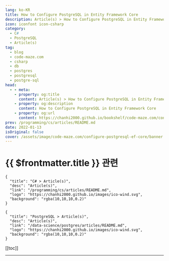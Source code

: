 ```yaml
---
lang: ko-KR
title: How to Configure PostgreSQL in Entity Framework Core
description: Article(s) > How to Configure PostgreSQL in Entity Framework Core
icon: iconfont icon-csharp
category: 
  - C#
  - PostgreSQL
  - Article(s)
tag: 
  - blog
  - code-maze.com
  - csharp
  - db
  - postgres
  - postgresql
  - postgre-sql
head:  
  - - meta:
    - property: og:title
      content: Article(s) > How to Configure PostgreSQL in Entity Framework Core
    - property: og:description
      content: How to Configure PostgreSQL in Entity Framework Core
    - property: og:url
      content: https://chanhi2000.github.io/bookshelf/code-maze.com/configure-postgresql-ef-core.html
prev: /programming/cs/articles/README.md
date: 2022-01-13
isOriginal: false
cover: /assets/image/code-maze.com/configure-postgresql-ef-core/banner.png
---
```


# {{ $frontmatter.title }} 관련

```component VPCard
{
  "title": "C# > Article(s)",
  "desc": "Article(s)",
  "link": "/programming/cs/articles/README.md",
  "logo": "https://chanhi2000.github.io/images/ico-wind.svg",
  "background": "rgba(10,10,10,0.2)"
}
```

```component VPCard
{
  "title": "PostgreSQL > Article(s)",
  "desc": "Article(s)",
  "link": "/data-science/postgres/articles/README.md",
  "logo": "https://chanhi2000.github.io/images/ico-wind.svg",
  "background": "rgba(10,10,10,0.2)"
}
```

[[toc]]

---

<SiteInfo
  name="How to Configure PostgreSQL in Entity Framework Core"
  desc="In this article, we are going to learn how to configure PostgreSQL, a popular and reliable open-source relational database in our .NET Core application."
  url="https://code-maze.com/configure-postgresql-ef-core/"
  logo="/assets/image/code-maze.com/favicon.png"
  preview="/assets/image/code-maze.com/configure-postgresql-ef-core/banner.png"/>

<!-- TODO: 작성 -->
